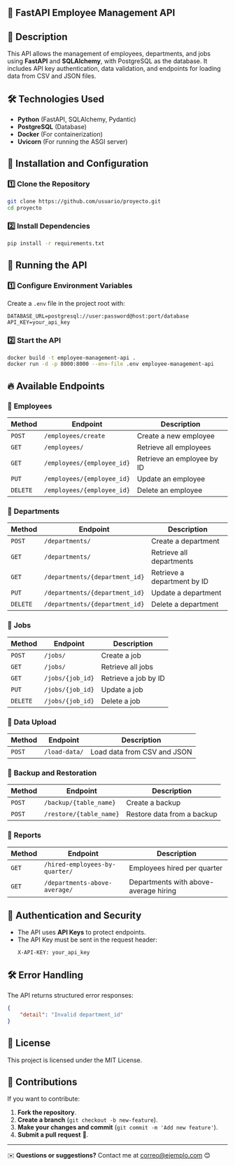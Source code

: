 ## 📌 FastAPI Employee Management API

## 📖 Description
This API allows the management of employees, departments, and jobs using **FastAPI** and **SQLAlchemy**, with PostgreSQL as the database. It includes API key authentication, data validation, and endpoints for loading data from CSV and JSON files.

## 🛠 Technologies Used
- **Python** (FastAPI, SQLAlchemy, Pydantic)
- **PostgreSQL** (Database)
- **Docker** (For containerization)
- **Uvicorn** (For running the ASGI server)

## 🚀 Installation and Configuration
### 1️⃣ Clone the Repository
```bash
git clone https://github.com/usuario/proyecto.git
cd proyecto
```

### 2️⃣ Install Dependencies
```bash
pip install -r requirements.txt
```

## 🏃 Running the API
### 1️⃣ Configure Environment Variables
Create a `.env` file in the project root with:
```
DATABASE_URL=postgresql://user:password@host:port/database
API_KEY=your_api_key
```

### 2️⃣ Start the API
```bash
docker build -t employee-management-api .
docker run -d -p 8000:8000 --env-file .env employee-management-api
```

## 🔥 Available Endpoints
### 🔹 **Employees**
| Method | Endpoint                   | Description |
|--------|----------------------------|-------------|
| `POST` | `/employees/create`         | Create a new employee |
| `GET`  | `/employees/`               | Retrieve all employees |
| `GET`  | `/employees/{employee_id}`  | Retrieve an employee by ID |
| `PUT`  | `/employees/{employee_id}`  | Update an employee |
| `DELETE` | `/employees/{employee_id}` | Delete an employee |

### 🔹 **Departments**
| Method | Endpoint                      | Description |
|--------|--------------------------------|-------------|
| `POST` | `/departments/`               | Create a department |
| `GET`  | `/departments/`               | Retrieve all departments |
| `GET`  | `/departments/{department_id}` | Retrieve a department by ID |
| `PUT`  | `/departments/{department_id}` | Update a department |
| `DELETE` | `/departments/{department_id}` | Delete a department |

### 🔹 **Jobs**
| Method | Endpoint               | Description |
|--------|------------------------|-------------|
| `POST` | `/jobs/`               | Create a job |
| `GET`  | `/jobs/`               | Retrieve all jobs |
| `GET`  | `/jobs/{job_id}`        | Retrieve a job by ID |
| `PUT`  | `/jobs/{job_id}`        | Update a job |
| `DELETE` | `/jobs/{job_id}`      | Delete a job |

### 🔹 **Data Upload**
| Method | Endpoint       | Description |
|--------|---------------|-------------|
| `POST` | `/load-data/` | Load data from CSV and JSON |

### 🔹 **Backup and Restoration**
| Method | Endpoint              | Description |
|--------|-----------------------|-------------|
| `POST` | `/backup/{table_name}` | Create a backup |
| `POST` | `/restore/{table_name}` | Restore data from a backup |

### 🔹 **Reports**
| Method | Endpoint                        | Description |
|--------|---------------------------------|-------------|
| `GET`  | `/hired-employees-by-quarter/`  | Employees hired per quarter |
| `GET`  | `/departments-above-average/`   | Departments with above-average hiring |

## 🔑 Authentication and Security
- The API uses **API Keys** to protect endpoints.
- The API Key must be sent in the request header:
  ```
  X-API-KEY: your_api_key
  ```

## 🛠 Error Handling
The API returns structured error responses:
```json
{
    "detail": "Invalid department_id"
}
```

## 📜 License
This project is licensed under the MIT License.

## 🤝 Contributions
If you want to contribute:
1. **Fork the repository**.
2. **Create a branch** (`git checkout -b new-feature`).
3. **Make your changes and commit** (`git commit -m 'Add new feature'`).
4. **Submit a pull request** 🚀.

---
✉️ **Questions or suggestions?** Contact me at [correo@ejemplo.com](mailto:correo@ejemplo.com) 😊

